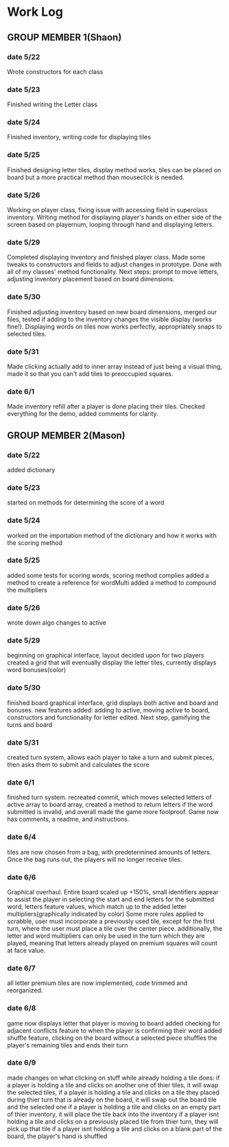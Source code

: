 # Work Log

## GROUP MEMBER 1(Shaon)

### date 5/22

Wrote constructors for each class

### date 5/23

Finished writing the Letter class

### date 5/24
Finished inventory, writing code for displaying tiles

### date 5/25
Finished designing letter tiles, display method works, tiles can be placed on board but a more practical method than mouseclick is needed.

### date 5/26
Working on player class, fixing issue with accessing field in superclass inventory. Writing method for displaying player's hands on either side of the screen based on playernum, looping through hand and displaying letters.

### date 5/29
Completed displaying inventory and finished player class. Made some tweaks to constructors and fields to adjust changes in prototype. Done with all of my classes' method functionality. Next steps: prompt to move letters, adjusting inventory placement based on board dimensions.

### date 5/30
Finished adjusting inventory based on new board dimensions, merged our files, tested if adding to the inventory changes the visible display (works fine!). Displaying words on tiles now works perfectly, appropriately snaps to selected tiles.

### date 5/31
Made clicking actually add to inner array instead of just being a visual thing, made it so that you can't add tiles to preoccupied squares.

### date 6/1
Made inventory refill after a player is done placing their tiles. Checked everything for the demo, added comments for clarity.

## GROUP MEMBER 2(Mason)

### date 5/22

added dictionary

### date 5/23

started on methods for determining the score of a word

### date 5/24

worked on the importation method of the dictionary and how it works with the scoring method

### date 5/25

added some tests for scoring words, scoring method complies
added a method to create a reference for wordMulti
added a method to compound the multipliers

### date 5/26

wrote down algo
changes to active

### date 5/29

beginning on graphical interface, layout decided upon for two players
created a grid that will eventually display the letter tiles, currently displays word bonuses(color)

### date 5/30

finished board graphical interface, grid displays both active and board and bonuses. new features added: adding to active, moving active to board, constructors and functionality for letter edited. Next step, gamifying the turns and board

### date 5/31

created turn system, allows each player to take a turn and submit pieces, then asks them to submit and calculates the score

### date 6/1

finished turn system. recreated commit, which moves selected letters of active array to board array, created a method to return letters if the word submitted is invalid, and overall made the game more foolproof. Game now has comments, a readme, and instructions.

### date 6/4

tiles are now chosen from a bag, with predetermined amounts of letters. Once the bag runs out, the players will no longer receive tiles.

### date 6/6

Graphical overhaul. Entire board scaled up +150%, small identifiers appear to assist the player in selecting the start and end letters for the submitted word, letters feature values, which match up to the added letter multipliers(graphically indicated by color)
Some more rules applied to scrabble, user must incorporate a previously used tile, except for the first turn, where the user must place a tile over the center piece. additionally, the letter and word multipliers can only be used in the turn which they are played, meaning that letters already played on premium squares will count at face value.

### date 6/7

all letter premium tiles are now implemented, code trimmed and reorganized.

### date 6/8

game now displays letter that player is moving to board
added checking for adjacent conflicts feature to when the player is confirming their word
added shuffle feature, clicking on the board without a selected piece shuffles the player's remaining tiles and ends their turn

### date 6/9

made changes on what clicking on stuff while already holding a tile does:
if a player is holding a tile and clicks on another one of thier tiles, it will swap the selected tiles,
if a player is holding a tile and clicks on a tile they placed during thier turn that is already on the board, it will swap out the board tile and the selected one
if a player is holding a tile and clicks on an empty part of thier inventory, it will place the tile back into the inventory
if a player isnt holding a tile and clicks on a previously placed tile from thier turn, they will pick up that tile
if a player isnt holding a tile and clicks on a blank part of the board, the player's hand is shuffled

